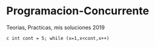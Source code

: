 # Programacion-Concurrente
Teorias, Practicas, mis soluciones 2019


`c
int cont = 5;
while (x=1,x<cont,x++)
`
